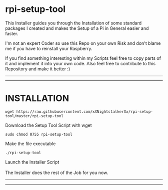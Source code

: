 # rpi-setup-tool
This Installer guides you through the Installation of some standard packages I created and
makes the Setup of a Pi in General easier and faster.

I'm not an expert Coder so use this Repo on your own Risk and don't blame me if you have to reinstall your Raspberry.

If you find something interesting within my Scripts feel free to copy parts of it and implement it into your own code.
Also feel free to contribute to this Repository and make it better :)

----------------------------------------------------------------
----------------------------------------------------------------
# INSTALLATION


    wget https://raw.githubusercontent.com/xXNightstalkerXx/rpi-setup-tool/master/rpi-setup-tool
Download the Setup Tool Script with wget

    sudo chmod 0755 rpi-setup-tool
Make the file executable

    ./rpi-setup-tool
Launch the Installer Script
</br>
</br>
The Installer does the rest of the Job for you now.

----------------------------------------------------------------
----------------------------------------------------------------
